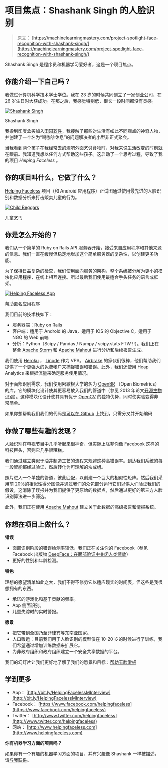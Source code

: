 # 项目焦点：Shashank Singh 的人脸识别

> 原文： [https://machinelearningmastery.com/project-spotlight-face-recognition-with-shashank-singh/](https://machinelearningmastery.com/project-spotlight-face-recognition-with-shashank-singh/)

Shashank Singh 是程序员和机器学习爱好者，这是一个项目焦点。

## 你能介绍一下自己吗？

我做过计算机科学技术学士学位。我在 23 岁的时候共同创立了一家创业公司，在 26 岁生日时大获成功。在那之后，我感觉特别低，很长一段时间都没有灵感。

[![Shashank Singh](img/5c3a9a14d80e94f1a0d9a8425aedf533.jpg)](https://3qeqpr26caki16dnhd19sv6by6v-wpengine.netdna-ssl.com/wp-content/uploads/2014/04/Shashank-Singh.jpg)

Shashank Singh

我搬到印度孟买加入[田园软件](http://www.idyllic-software.com/)，我接触了那些对生活有如此不同观点的神奇人物，并创建了一个名为“喝咖啡休息”的问题解决者的小型非正式聚会。

当我看到两个孩子在我经常去的酒吧外面乞讨食物时，对我来说生活改变的时刻就在眼前。我知道我想以任何方式帮助这些孩子。这启动了一个思考过程，导致了我的项目 _Helping Faceless_ 。

## 你的项目叫什么，它做了什么？

[Helping Faceless](http://www.helpingfaceless.com/) 项目（和 Android 应用程序）正试图通过使用最先进的人脸识别和数据分析来打击贩卖儿童的行为。

[![Child Beggars](img/aa27e439b1022c484c6a7b8fbdce34ea.jpg)](https://3qeqpr26caki16dnhd19sv6by6v-wpengine.netdna-ssl.com/wp-content/uploads/2014/04/child-beggers.jpg)

儿童乞丐

## 你是怎么开始的？

我们从一个简单的 Ruby on Rails API 服务器开始，接受来自应用程序和其他来源的信息。我们一直在缓慢但稳定地增加这个简单服务器的复杂性，以创建更多功能。

为了保持日益复杂的检查，我们使用面向服务的架构，整个系统被分解为更小的模块化应用程序，在线上相互连接。所以最后我们使用最适合手头任务的语言或框架。

[![Helping Faceless App](img/416db4700e98f262ccea58d47a8fd149.jpg)](https://3qeqpr26caki16dnhd19sv6by6v-wpengine.netdna-ssl.com/wp-content/uploads/2014/04/helping-faceless-app.jpg)

帮助匿名应用程序

我们目前的技术栈如下：

*   服务器端：Ruby on Rails
*   客户端：适用于 Android 的 Java，适用于 IOS 的 Objective C，适用于 NGO 的 Web 前端
*   分析：Python（Scipy / Pandas / Numpy / scipy.stats FTW !!）。我们正在整合 [Apache Storm](http://storm.incubator.apache.org/) 和 [Apache Mahout](https://mahout.apache.org/) 进行分析和后续报告生成。

我们使用 [Heroku](https://www.heroku.com/) ， [Linode](https://www.linode.com) 作为 VPS。 [Airbrake](https://airbrake.io/) 的家伙们很棒，他们帮助我们提供了一个更强大的免费帐户来捕捉错误和错误。此外，我们还使用 Heap Analytics 来根据流量来确定服务使用情况。

对于面部识别需求，我们使用密歇根大学的名为 [OpenBR](http://openbiometrics.org/) （Open Biometrics）的库。它的模块化设计使其更容易放入我们的管道中（参见 2013 年论文[开源生物识别](http://openbiometrics.org/publications/klontz2013open.pdf)）。这种模块化设计使其具有优于 [OpenCV](http://opencv.org/) 的独特优势，同时使实验变得非常简单。

如果你想帮助我们我们的代码是[可以在 Github](https://github.com/shashanksingh/face_rec_server) 上找到，只需分叉并开始编码

## 你做了哪些有趣的发现？

人脸识别在电视节目中几乎听起来很神奇，但实际上除非你像 Facebook 这样的科技巨头，否则它几乎很糟糕。

我们通过建立类似于油井制造工艺的流程来规避这种高错误率。到达我们系统的每一段智能都经过验证，然后转化为可理解的块或组。

照片进入一个单独的管道，彼此匹配，以创建一个巨大的相似性矩阵。然后我们采用前 20％的相似性得分图像并通过我们的众包部分运行它们以供人们验证我们的假设，这消除了误报并为我们提供了更原始的数据点，然后通过更好的第三方人脸识别算法进一步筛选。

此外，我们正在使用 [Apache Mahout](https://mahout.apache.org/) 建立关于此数据的高级报告和情报系统。

## 你想在项目上做什么？

**错误**

*   面部识别阶段的错误检测率较低，我们正在关注你的 Facebook（参见 Facebook 出版物 [DeepFace：在面部验证中关闭人类绩效](https://www.facebook.com/publications/546316888800776/)）[
    ](https://www.facebook.com/publications/546316888800776/)
*   更好的性别和年龄检测。

**特色**

理想的愿望清单如此之大，我们不得不修剪它以适应现实的时间表，但这些是我很想拥有的东西。

*   承诺的游戏化和基于贡献的频率。
*   App 侧面识别。
*   儿童失踪时的实时警报。

**愿景**

*   把它带到全国乃至菲律宾等东南亚国家。
*   人口贩运：目前我们用于人脸识别的模型仅在 10-20 岁的时候进行了训练，我们希望通过增加训练数据来扩展它。
*   为非政府组织和政府组织建立一个安全共享数据的平台。

我们的幻灯片让我们更好地了解了我们的愿景和目标：[帮助无脸滑板](http://www.haikudeck.com/helping-faceless-education-presentation-98L1RQtn2X)

## 学到更多

*   App： [http://bit.ly/HelpingFacelessMInterview](http://bit.ly/HelpingFacelessMInterview)
*   Facebook： [https://www.facebook.com/helpingfaceless](https://www.facebook.com/helpingfaceless)
*   Twitter： [http://www.twitter.com/helpingfaceless](http://www.twitter.com/helpingfaceless)
*   网站： [http://www.helpingfaceless.com](http://www.helpingfaceless.com)

**你有机器学习方面的项目吗？**

如果你有一个有趣的机器学习方面的项目，并有兴趣像 Shashank 一样被描述，请[与我联系](http://machinelearningmastery.com/contact/ "Contact")。